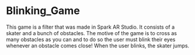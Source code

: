 # Blinking_Game
This game is a filter that was made in Spark AR Studio. It consists of a skater and a bunch of obstacles. The motive of the game is to cross as many obstacles as you can and to do so the user must blink their eyes whenever an obstacle comes close! When the user blinks, the skater jumps.
